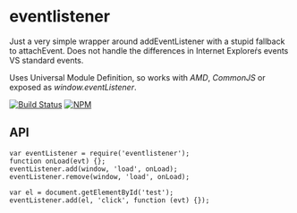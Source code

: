 # eventlistener

Just a very simple wrapper around addEventListener with a stupid fallback to attachEvent. Does not handle the differences in Internet Exploreŕs events VS standard events.

Uses Universal Module Definition, so works with *AMD*, *CommonJS* or exposed as *window.eventListener*.

[![Build Status](https://api.travis-ci.org/finn-no/eventlistener.png)](https://travis-ci.org/finn-no/eventlistener)
[![NPM](https://nodei.co/npm/eventlistener.png?stars=true&downloads=true)](https://npmjs.org/package/eventlistener)

## API

    var eventListener = require('eventlistener');
    function onLoad(evt) {};
    eventListener.add(window, 'load', onLoad);
    eventListener.remove(window, 'load', onLoad);

    var el = document.getElementById('test');
    eventListener.add(el, 'click', function (evt) {});